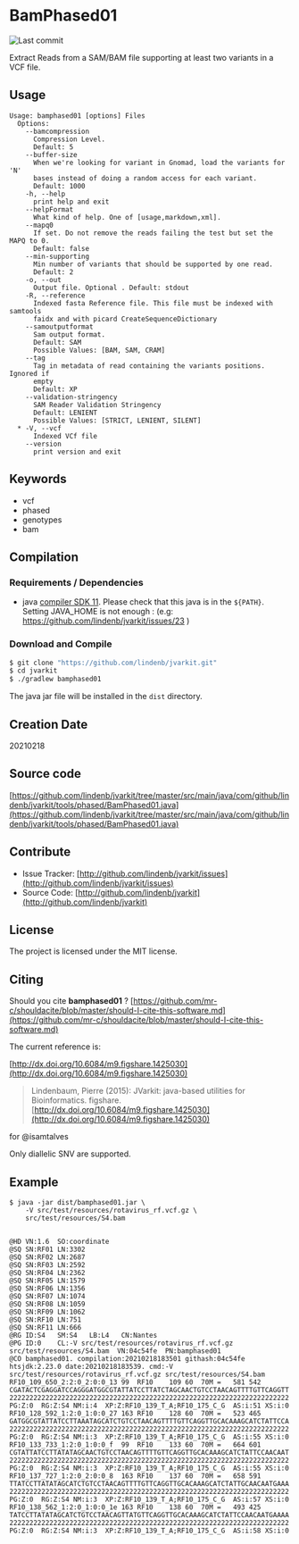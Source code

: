 # BamPhased01

![Last commit](https://img.shields.io/github/last-commit/lindenb/jvarkit.png)

Extract Reads from a SAM/BAM file supporting at least two variants in a VCF file.


## Usage

```
Usage: bamphased01 [options] Files
  Options:
    --bamcompression
      Compression Level.
      Default: 5
    --buffer-size
      When we're looking for variant in Gnomad, load the variants for 'N' 
      bases instead of doing a random access for each variant.
      Default: 1000
    -h, --help
      print help and exit
    --helpFormat
      What kind of help. One of [usage,markdown,xml].
    --mapq0
      If set. Do not remove the reads failing the test but set the MAPQ to 0.
      Default: false
    --min-supporting
      Min number of variants that should be supported by one read.
      Default: 2
    -o, --out
      Output file. Optional . Default: stdout
    -R, --reference
      Indexed fasta Reference file. This file must be indexed with samtools 
      faidx and with picard CreateSequenceDictionary
    --samoutputformat
      Sam output format.
      Default: SAM
      Possible Values: [BAM, SAM, CRAM]
    --tag
      Tag in metadata of read containing the variants positions. Ignored if 
      empty 
      Default: XP
    --validation-stringency
      SAM Reader Validation Stringency
      Default: LENIENT
      Possible Values: [STRICT, LENIENT, SILENT]
  * -V, --vcf
      Indexed VCf file
    --version
      print version and exit

```


## Keywords

 * vcf
 * phased
 * genotypes
 * bam


## Compilation

### Requirements / Dependencies

* java [compiler SDK 11](https://jdk.java.net/11/). Please check that this java is in the `${PATH}`. Setting JAVA_HOME is not enough : (e.g: https://github.com/lindenb/jvarkit/issues/23 )


### Download and Compile

```bash
$ git clone "https://github.com/lindenb/jvarkit.git"
$ cd jvarkit
$ ./gradlew bamphased01
```

The java jar file will be installed in the `dist` directory.


## Creation Date

20210218

## Source code 

[https://github.com/lindenb/jvarkit/tree/master/src/main/java/com/github/lindenb/jvarkit/tools/phased/BamPhased01.java](https://github.com/lindenb/jvarkit/tree/master/src/main/java/com/github/lindenb/jvarkit/tools/phased/BamPhased01.java)


## Contribute

- Issue Tracker: [http://github.com/lindenb/jvarkit/issues](http://github.com/lindenb/jvarkit/issues)
- Source Code: [http://github.com/lindenb/jvarkit](http://github.com/lindenb/jvarkit)

## License

The project is licensed under the MIT license.

## Citing

Should you cite **bamphased01** ? [https://github.com/mr-c/shouldacite/blob/master/should-I-cite-this-software.md](https://github.com/mr-c/shouldacite/blob/master/should-I-cite-this-software.md)

The current reference is:

[http://dx.doi.org/10.6084/m9.figshare.1425030](http://dx.doi.org/10.6084/m9.figshare.1425030)

> Lindenbaum, Pierre (2015): JVarkit: java-based utilities for Bioinformatics. figshare.
> [http://dx.doi.org/10.6084/m9.figshare.1425030](http://dx.doi.org/10.6084/m9.figshare.1425030)


for @isamtalves

Only diallelic SNV are supported.

## Example

```
$ java -jar dist/bamphased01.jar \
	-V src/test/resources/rotavirus_rf.vcf.gz \
	src/test/resources/S4.bam 


@HD	VN:1.6	SO:coordinate
@SQ	SN:RF01	LN:3302
@SQ	SN:RF02	LN:2687
@SQ	SN:RF03	LN:2592
@SQ	SN:RF04	LN:2362
@SQ	SN:RF05	LN:1579
@SQ	SN:RF06	LN:1356
@SQ	SN:RF07	LN:1074
@SQ	SN:RF08	LN:1059
@SQ	SN:RF09	LN:1062
@SQ	SN:RF10	LN:751
@SQ	SN:RF11	LN:666
@RG	ID:S4	SM:S4	LB:L4	CN:Nantes
@PG	ID:0	CL:-V src/test/resources/rotavirus_rf.vcf.gz src/test/resources/S4.bam	VN:04c54fe	PN:bamphased01
@CO	bamphased01. compilation:20210218183501 githash:04c54fe htsjdk:2.23.0 date:20210218183539. cmd:-V src/test/resources/rotavirus_rf.vcf.gz src/test/resources/S4.bam
RF10_109_650_2:2:0_2:0:0_13	99	RF10	109	60	70M	=	581	542	CGATACTCGAGGATCCAGGGATGGCGTATTATCCTTATCTAGCAACTGTCCTAACAGTTTTGTTCAGGTT	2222222222222222222222222222222222222222222222222222222222222222222222	PG:Z:0	RG:Z:S4	NM:i:4	XP:Z:RF10_139_T_A;RF10_175_C_G	AS:i:51	XS:i:0
RF10_128_592_1:2:0_1:0:0_27	163	RF10	128	60	70M	=	523	465	GATGGCGTATTATCCTTAAATAGCATCTGTCCTAACAGTTTTGTTCAGGTTGCACAAAGCATCTATTCCA	2222222222222222222222222222222222222222222222222222222222222222222222	PG:Z:0	RG:Z:S4	NM:i:3	XP:Z:RF10_139_T_A;RF10_175_C_G	AS:i:55	XS:i:0
RF10_133_733_1:2:0_1:0:0_f	99	RF10	133	60	70M	=	664	601	CGTATTATCCTTATATAGCAACTGTCCTAACAGTTTTGTTCAGGTTGCACAAAGCATCTATTCCAACAAT	2222222222222222222222222222222222222222222222222222222222222222222222	PG:Z:0	RG:Z:S4	NM:i:3	XP:Z:RF10_139_T_A;RF10_175_C_G	AS:i:55	XS:i:0
RF10_137_727_1:2:0_2:0:0_8	163	RF10	137	60	70M	=	658	591	TTATCCTTATATAGCATCTGTCCTAACAGTTTTGTTCAGGTTGCACAAAGCATCTATTGCAACAATGAAA	2222222222222222222222222222222222222222222222222222222222222222222222	PG:Z:0	RG:Z:S4	NM:i:3	XP:Z:RF10_139_T_A;RF10_175_C_G	AS:i:57	XS:i:0
RF10_138_562_1:2:0_1:0:0_1e	163	RF10	138	60	70M	=	493	425	TATCCTTATATAGCATCTGTCCTAACAGTTATGTTCAGGTTGCACAAAGCATCTATTCCAACAATGAAAA	2222222222222222222222222222222222222222222222222222222222222222222222	PG:Z:0	RG:Z:S4	NM:i:3	XP:Z:RF10_139_T_A;RF10_175_C_G	AS:i:58	XS:i:0
```


